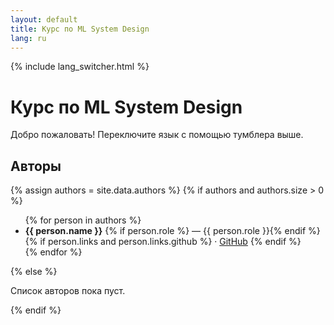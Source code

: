 ```yaml
---
layout: default
title: Курс по ML System Design
lang: ru
---
```


{% include lang_switcher.html %}

# Курс по ML System Design

Добро пожаловать! Переключите язык с помощью тумблера выше.

## Авторы

{% assign authors = site.data.authors %}
{% if authors and authors.size > 0 %}
<ul>
  {% for person in authors %}
  <li>
    <strong>{{ person.name }}</strong>
    {% if person.role %} — {{ person.role }}{% endif %}
    {% if person.links and person.links.github %}
      · <a href="{{ person.links.github }}">GitHub</a>
    {% endif %}
  </li>
  {% endfor %}
  </ul>
{% else %}
<p>Список авторов пока пуст.</p>
{% endif %}


